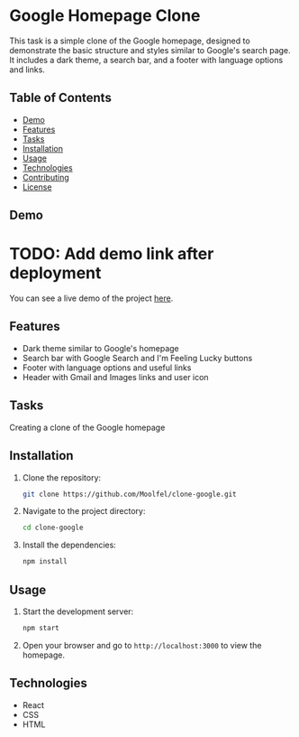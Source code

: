 # Google Homepage Clone

This task is a simple clone of the Google homepage, designed to demonstrate the basic structure and styles similar to Google's search page. It includes a dark theme, a search bar, and a footer with language options and links.

## Table of Contents

- [Demo](#demo)
- [Features](#features)
- [Tasks](#tasks)
- [Installation](#installation)
- [Usage](#usage)
- [Technologies](#technologies)
- [Contributing](#contributing)
- [License](#license)

## Demo

# TODO: Add demo link after deployment
You can see a live demo of the project [here](https://demo-link.com).

## Features

- Dark theme similar to Google's homepage
- Search bar with Google Search and I'm Feeling Lucky buttons
- Footer with language options and useful links
- Header with Gmail and Images links and user icon

## Tasks

Creating a clone of the Google homepage

## Installation

1. Clone the repository:

    ```bash
    git clone https://github.com/Moolfel/clone-google.git
    ```

2. Navigate to the project directory:

    ```bash
    cd clone-google
    ```

3. Install the dependencies:

    ```bash
    npm install
    ```

## Usage

1. Start the development server:

    ```bash
    npm start
    ```

2. Open your browser and go to `http://localhost:3000` to view the homepage.

## Technologies

- React
- CSS
- HTML
